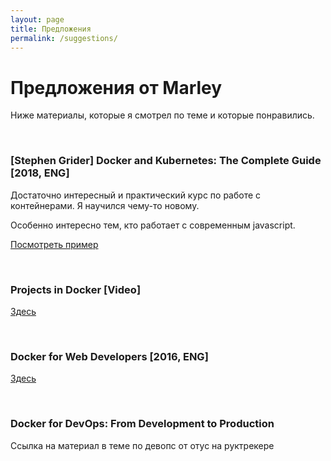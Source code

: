 ```yaml
---
layout: page
title: Предложения
permalink: /suggestions/
---
```


# Предложения от Marley

Ниже материалы, которые я смотрел по теме и которые понравились.

<br/>

### [Stephen Grider] Docker and Kubernetes: The Complete Guide [2018, ENG]

Достаточно интересный и практический курс по работе с контейнерами. Я научился чему-то новому.

Особенно интересно тем, кто работает с современным javascript.

<a href="https://github.com/marley-nodejs/Docker-and-Kubernetes-The-Complete-Guide">Посмотреть пример</a>

<br/>

### Projects in Docker [Video]

<a href="https://github.com/marley-nodejs/Projects-in-Docker">Здесь</a>

<br/>

### Docker for Web Developers [2016, ENG]

<a href="https://bitbucket.org/marley-nodejs/docker-for-web-developers/">Здесь</a>

<br/>

### Docker for DevOps: From Development to Production

Ссылка на материал в теме по девопс от отус на руктрекере

